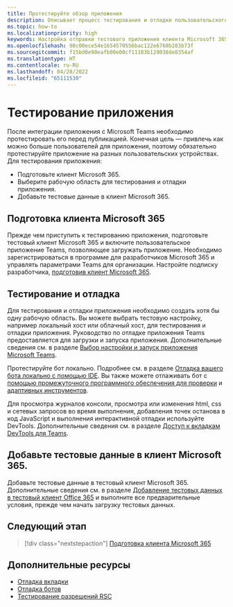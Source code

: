 ```yaml
---
title: Протестируйте обзор приложения
description: Описывает процесс тестирования и отладки пользовательского приложения Teams в Microsoft 365.
ms.topic: how-to
ms.localizationpriority: high
keywords: Настройка отправки тестового приложения клиента Microsoft 365 Teams
ms.openlocfilehash: 98c00ece54e1654570556bac122e6760b283b73f
ms.sourcegitcommit: f15bd0e90eafb00e00cf11183b129038de8354af
ms.translationtype: HT
ms.contentlocale: ru-RU
ms.lasthandoff: 04/28/2022
ms.locfileid: "65111530"
---
```

# <a name="test-your-app"></a>Тестирование приложения

После интеграции приложения с Microsoft Teams необходимо протестировать его перед публикацией. Конечная цель — привлечь как можно больше пользователей для приложения, поэтому обязательно протестируйте приложение на разных пользовательских устройствах. Для тестирования приложения:

* Подготовьте клиент Microsoft 365.
* Выберите рабочую область для тестирования и отладки приложения.
* Добавьте тестовые данные в клиент Microsoft 365.

## <a name="prepare-your-microsoft-365-tenant"></a>Подготовка клиента Microsoft 365

Прежде чем приступить к тестированию приложения, подготовьте тестовый клиент Microsoft 365 и включите пользовательское приложение Teams, позволяющее загружать приложение. Необходимо зарегистрироваться в программе для разработчиков Microsoft 365 и управлять параметрами Teams для организации. Настройте подписку разработчика, [подготовив клиент Microsoft 365](~/concepts/build-and-test/prepare-your-o365-tenant.md).

## <a name="test-and-debug"></a>Тестирование и отладка

Для тестирования и отладки приложения необходимо создать хотя бы одну рабочую область. Вы можете выбрать тестовую настройку, например локальный хост или облачный хост, для тестирования и отладки приложения. Руководство по отладке приложения Teams предоставляется для загрузки и запуска приложения. Дополнительные сведения см. в разделе [Выбор настройки и запуск приложения Microsoft Teams](~/concepts/build-and-test/debug.md).

Протестируйте бот локально. Подробнее см. в разделе [Отладка вашего бота локально с помощью IDE](~/bots/how-to/debug/locally-with-an-ide.md). Вы также можете отлаживать бот с [помощью промежуточного программного обеспечения для проверки](/azure/bot-service/bot-service-debug-inspection-middleware?view=azure-bot-service-4.0&tabs=csharp&preserve-view=true) и [адаптивных инструментов](/azure/bot-service/bot-service-debug-adaptive-tools?view=azure-bot-service-4.0&preserve-view=true).

Для просмотра журналов консоли, просмотра или изменения html, css и сетевых запросов во время выполнения, добавления точек останова в код JavaScript и выполнения интерактивной отладки используйте DevTools. Дополнительные сведения см. в разделе [Доступ к вкладкам DevTools для Teams](~/tabs/how-to/developer-tools.md).

## <a name="add-test-data-to-your-microsoft-365-tenant"></a>Добавьте тестовые данные в клиент Microsoft 365.

Добавьте тестовые данные в тестовый клиент Microsoft 365. Дополнительные сведения см. в разделе [Добавление тестовых данных в тестовый клиент Office 365](~/concepts/build-and-test/test-data.md) и выполните все предварительные условия, прежде чем начать загрузку тестовых данных.

## <a name="next-step"></a>Следующий этап

> [!div class="nextstepaction"]
> [Подготовка клиента Microsoft 365](~/concepts/build-and-test/prepare-your-o365-tenant.md)

## <a name="see-also"></a>Дополнительные ресурсы

* [Отладка вкладки](~/tabs/how-to/developer-tools.md)
* [Отладка ботов](~/bots/how-to/debug/locally-with-an-ide.md)
* [Тестирование разрешений RSC](~/graph-api/rsc/test-resource-specific-consent.md)
